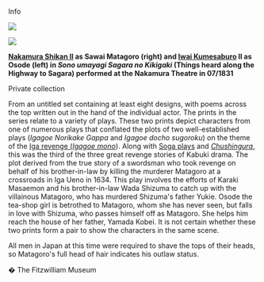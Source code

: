 Info

 **[![](KUN/kunisada/Kunisada%20Loan%20257.jpg)](KUN/kun257.htm)**

[![](KUN/kunisada/Kunisada%20Loan%20273.jpg)](KUN/kun273.htm)

**[Nakamura Shikan II](Group20.htm) as Sawai Matagoro (right) and [Iwai Kumesaburo](Group19.htm) II as Osode (left) in _Sono umayagi Sagara no Kikigaki_ (Things heard along the Highway to Sagara) performed at the Nakamura Theatre in 07/1831**

Private collection

From an untitled set containing at least eight designs, with poems across the top written out in the hand of the individual actor. The prints in the series relate to a variety of plays. These two prints depict characters from one of numerous plays that conflated the plots of two well-established plays (_Igagoe Norikake Gappa_ and _Igagoe docho sugoroku_) on the theme of the [Iga revenge (_Igagoe mono_](KUN/kunp77.htm)). Along with [Soga plays](Group6.htm) and _[Chushingura](KUN/kun291.htm)_[,](KUN/kun291.htm) this was the third of the three great revenge stories of Kabuki drama. The plot derived from the true story of a swordsman who took revenge on behalf of his brother-in-law by killing the murderer Matagoro at a crossroads in Iga Ueno in 1634. This play involves the efforts of Karaki Masaemon and his brother-in-law Wada Shizuma to catch up with the villainous Matagoro, who has murdered Shizuma's father Yukie. Osode the tea-shop girl is betrothed to Matagoro, whom she has never seen, but falls in love with Shizuma, who passes himself off as Matagoro. She helps him reach the house of her father, Yamada Kobei. It is not certain whether these two prints form a pair to show the characters in the same scene.

All men in Japan at this time were required to shave the tops of their heads, so Matagoro's full head of hair indicates his outlaw status.



� The Fitzwilliam Museum
